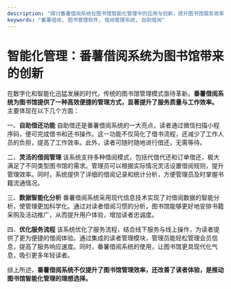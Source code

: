 ```yaml
---
description: "探讨番薯借阅系统在图书馆智能化管理中的应用与创新，提升图书馆服务效率与用户体验。"
keywords: "番薯借阅, 图书管理软件, 借阅管理系统, 自助借阅"
---
```

# 智能化管理：番薯借阅系统为图书馆带来的创新

在数字化和智能化迅猛发展的时代，传统的图书馆管理模式亟待革新。**番薯借阅系统为图书馆提供了一种高效便捷的管理方式，显著提升了服务质量与工作效率。** 主要体现在以下几个方面：

一、**自助借还功能**
自助借还是番薯借阅系统的一大亮点，读者通过微信扫描小程序码，便可完成借书和还书操作。这一功能不仅简化了借书流程，还减少了工作人员的负担，提高了工作效率。此外，读者可随时随地进行借还，无需等待。

二、**灵活的借阅管理**
该系统支持多种借阅模式，包括代借代还和订单借还，极大满足了不同类型图书馆的需求。管理员可以根据实际情况灵活设置借阅规则，提升管理效率。同时，系统提供了详细的借阅记录和统计分析，方便管理员及时掌握书籍流通情况。

三、**数据智能化分析**
番薯借阅系统采用现代信息技术实现了对借阅数据的智能分析，使管理更加科学化。通过对读者借阅习惯的分析，图书馆能够更好地安排书籍采购及活动推广，从而提升用户体验，增加读者忠诚度。

四、**优化服务流程**
该系统优化了服务流程，结合线下服务与线上操作，为读者提供了更为便捷的借阅体验。通过集成的读者管理模块，管理员能轻松管理会员信息，提高了服务响应速度。同时，番薯借阅系统的使用，让图书馆更具现代化气息，吸引更多年轻读者。

综上所述，**番薯借阅系统不仅提升了图书馆管理效率，还改善了读者体验，是推动图书馆智能化管理的理想选择。**
